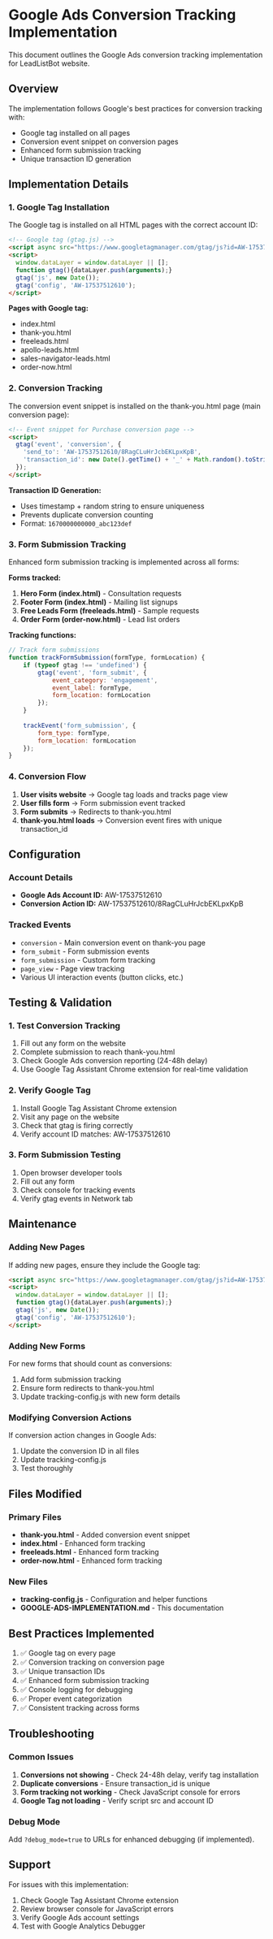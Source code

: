 # Google Ads Conversion Tracking Implementation

This document outlines the Google Ads conversion tracking implementation for LeadListBot website.

## Overview

The implementation follows Google's best practices for conversion tracking with:
- Google tag installed on all pages
- Conversion event snippet on conversion pages
- Enhanced form submission tracking
- Unique transaction ID generation

## Implementation Details

### 1. Google Tag Installation

The Google tag is installed on all HTML pages with the correct account ID:
```html
<!-- Google tag (gtag.js) -->
<script async src="https://www.googletagmanager.com/gtag/js?id=AW-17537512610"></script>
<script>
  window.dataLayer = window.dataLayer || [];
  function gtag(){dataLayer.push(arguments);}
  gtag('js', new Date());
  gtag('config', 'AW-17537512610');
</script>
```

**Pages with Google tag:**
- index.html
- thank-you.html
- freeleads.html
- apollo-leads.html
- sales-navigator-leads.html
- order-now.html

### 2. Conversion Tracking

The conversion event snippet is installed on the thank-you.html page (main conversion page):
```html
<!-- Event snippet for Purchase conversion page -->
<script>
  gtag('event', 'conversion', {
    'send_to': 'AW-17537512610/8RagCLuHrJcbEKLpxKpB',
    'transaction_id': new Date().getTime() + '_' + Math.random().toString(36).substr(2, 9)
  });
</script>
```

**Transaction ID Generation:**
- Uses timestamp + random string to ensure uniqueness
- Prevents duplicate conversion counting
- Format: `1670000000000_abc123def`

### 3. Form Submission Tracking

Enhanced form submission tracking is implemented across all forms:

**Forms tracked:**
1. **Hero Form (index.html)** - Consultation requests
2. **Footer Form (index.html)** - Mailing list signups
3. **Free Leads Form (freeleads.html)** - Sample requests
4. **Order Form (order-now.html)** - Lead list orders

**Tracking functions:**
```javascript
// Track form submissions
function trackFormSubmission(formType, formLocation) {
    if (typeof gtag !== 'undefined') {
        gtag('event', 'form_submit', {
            event_category: 'engagement',
            event_label: formType,
            form_location: formLocation
        });
    }
    
    trackEvent('form_submission', {
        form_type: formType,
        form_location: formLocation
    });
}
```

### 4. Conversion Flow

1. **User visits website** → Google tag loads and tracks page view
2. **User fills form** → Form submission event tracked
3. **Form submits** → Redirects to thank-you.html
4. **thank-you.html loads** → Conversion event fires with unique transaction_id

## Configuration

### Account Details
- **Google Ads Account ID:** AW-17537512610
- **Conversion Action ID:** AW-17537512610/8RagCLuHrJcbEKLpxKpB

### Tracked Events
- `conversion` - Main conversion event on thank-you page
- `form_submit` - Form submission events
- `form_submission` - Custom form tracking
- `page_view` - Page view tracking
- Various UI interaction events (button clicks, etc.)

## Testing & Validation

### 1. Test Conversion Tracking
1. Fill out any form on the website
2. Complete submission to reach thank-you.html
3. Check Google Ads conversion reporting (24-48h delay)
4. Use Google Tag Assistant Chrome extension for real-time validation

### 2. Verify Google Tag
1. Install Google Tag Assistant Chrome extension
2. Visit any page on the website
3. Check that gtag is firing correctly
4. Verify account ID matches: AW-17537512610

### 3. Form Submission Testing
1. Open browser developer tools
2. Fill out any form
3. Check console for tracking events
4. Verify gtag events in Network tab

## Maintenance

### Adding New Pages
If adding new pages, ensure they include the Google tag:
```html
<script async src="https://www.googletagmanager.com/gtag/js?id=AW-17537512610"></script>
<script>
  window.dataLayer = window.dataLayer || [];
  function gtag(){dataLayer.push(arguments);}
  gtag('js', new Date());
  gtag('config', 'AW-17537512610');
</script>
```

### Adding New Forms
For new forms that should count as conversions:
1. Add form submission tracking
2. Ensure form redirects to thank-you.html
3. Update tracking-config.js with new form details

### Modifying Conversion Actions
If conversion action changes in Google Ads:
1. Update the conversion ID in all files
2. Update tracking-config.js
3. Test thoroughly

## Files Modified

### Primary Files
- **thank-you.html** - Added conversion event snippet
- **index.html** - Enhanced form tracking
- **freeleads.html** - Enhanced form tracking  
- **order-now.html** - Enhanced form tracking

### New Files
- **tracking-config.js** - Configuration and helper functions
- **GOOGLE-ADS-IMPLEMENTATION.md** - This documentation

## Best Practices Implemented

1. ✅ Google tag on every page
2. ✅ Conversion tracking on conversion page
3. ✅ Unique transaction IDs
4. ✅ Enhanced form submission tracking
5. ✅ Console logging for debugging
6. ✅ Proper event categorization
7. ✅ Consistent tracking across forms

## Troubleshooting

### Common Issues
1. **Conversions not showing** - Check 24-48h delay, verify tag installation
2. **Duplicate conversions** - Ensure transaction_id is unique
3. **Form tracking not working** - Check JavaScript console for errors
4. **Google Tag not loading** - Verify script src and account ID

### Debug Mode
Add `?debug_mode=true` to URLs for enhanced debugging (if implemented).

## Support

For issues with this implementation:
1. Check Google Tag Assistant Chrome extension
2. Review browser console for JavaScript errors
3. Verify Google Ads account settings
4. Test with Google Analytics Debugger

